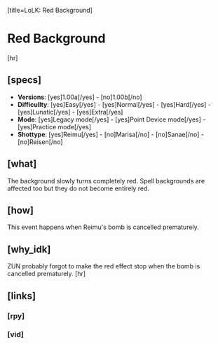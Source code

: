 [title=LoLK: Red Background]
# Red Background
 [hr]
## [specs]

* **Versions**: [yes]1.00a[/yes] - [no]1.00b[/no]
* **Difficullty**: [yes]Easy[/yes] - [yes]Normal[/yes] - [yes]Hard[/yes] - [yes]Lunatic[/yes] - [yes]Extra[/yes]
* **Mode**: [yes]Legacy mode[/yes] - [yes]Point Device mode[/yes] - [yes]Practice mode[/yes]
* **Shottype**: [yes]Reimu[/yes] - [no]Marisa[/no] - [no]Sanae[/no] - [no]Reisen[/no]


## [what]

The background slowly turns completely red. Spell backgrounds are affected too but they do not become entirely red.

## [how]

This event happens when Reimu's bomb is cancelled prematurely.

## [why_idk]

ZUN probably forgot to make the red effect stop when the bomb is cancelled prematurely.
 [hr]
## [links]

### [rpy]

### [vid]



